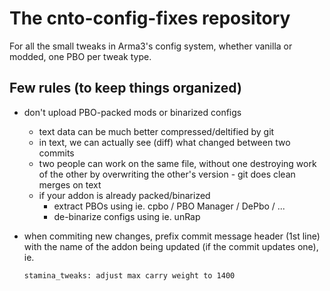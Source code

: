 The cnto-config-fixes repository
================================

For all the small tweaks in Arma3's config system, whether vanilla or modded,
one PBO per tweak type.

Few rules (to keep things organized)
------------------------------------

- don't upload PBO-packed mods or binarized configs
  - text data can be much better compressed/deltified by git
  - in text, we can actually see (diff) what changed between two commits
  - two people can work on the same file, without one destroying work
    of the other by overwriting the other's version - git does clean merges
    on text
  - if your addon is already packed/binarized
    - extract PBOs using ie. cpbo / PBO Manager / DePbo / ...
    - de-binarize configs using ie. unRap
- when commiting new changes, prefix commit message header (1st line) with
  the name of the addon being updated (if the commit updates one), ie.

    ```
    stamina_tweaks: adjust max carry weight to 1400
    ```
